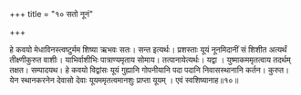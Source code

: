 +++
title = "१० सतो नूनं"

+++

हे कवयो मेधाविनस्त्वष्टुर्मम शिष्या ऋभवः सतः। सन्त इत्यर्थः। प्रशस्ताः यूयं नूनमिदानीं सं शिशीत अत्यर्थं तीक्ष्णीकुरुत वाशीः। याभिर्वाशीभिः पात्राण्यमृताय सोमाय। तत्पानायेत्यर्थः। यद्वा । युष्माकममृतत्वाय तदर्थम् तक्षत। सम्पादयथ। हे कवयो विद्वांसः यूयं गुह्यानि गोपनीयानि पदा पदानि निवासस्थानानि कर्तन। कुरुत। येन स्थानकरनेन देवासो देवाः यूयममृतत्वमानशुः प्राप्ता यूयम् । एवं स्वशिष्यानाह॥१०॥